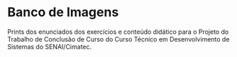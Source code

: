 # Banco de Imagens

Prints dos enunciados dos exercícios e conteúdo didático para o Projeto do Trabalho de Conclusão de Curso do Curso Técnico em Desenvolvimento de Sistemas do SENAI/Cimatec.
